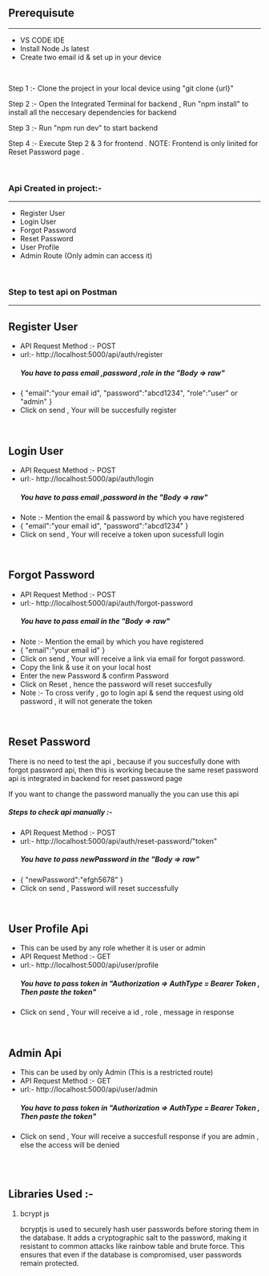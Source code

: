 <h2>Prerequisute</h2>
<hr/>
<ul>
  <li>VS CODE IDE</li>
  <li>Install Node Js latest</li>
  <li>Create two email id & set up in your device</li>
</ul>
<br/>

<p>Step 1 :- Clone the project in your local device using "git clone {url}"</p>

<p>Step 2 :- Open the Integrated Terminal for backend , Run "npm install" to install all the neccesary dependencies for backend</p>

<p>Step 3 :- Run "npm run dev" to start backend</p>

<p>Step 4 :- Execute Step 2 & 3 for frontend . NOTE: Frontend is only linited for Reset Password page .</p>

<br/>
<h3>Api Created in project:-</h3>
<hr/>
<ul>
  <li>Register User</li>
  <li>Login User</li>
  <li>Forgot Password</li>
  <li>Reset Password</li>
  <li>User Profile</li>
  <li>Admin Route (Only admin can access it)</li>
</ul>

<br/>
<h3>Step to test api on Postman</h3>
<hr/>

<h2>Register User</h2>
<ul>
  <li>API Request Method :-  POST</li>
  <li>url:- http://localhost:5000/api/auth/register</li>
  <h5>You have to pass email ,password ,role in the  "Body => raw" </h5>
  <li>
    {
    "email":"your email id",
    "password":"abcd1234",
    "role":"user" or "admin"
    }
  </li>
  <li>Click on send , Your will be succesfully register</li>
</ul>

<br/>

<h2>Login User</h2>
<ul>
  <li>API Request Method :-  POST</li>
  <li>url:- http://localhost:5000/api/auth/login</li>
  <h5>You have to pass email ,password  in the  "Body => raw" </h5>
  <li>Note :- Mention the email & password by which you have registered</li>
  <li>
    {
    "email":"your email id",
    "password":"abcd1234"
    }
  </li>
  <li>Click on send , Your will receive a token upon sucessfull login</li>
</ul>


<br/>

<h2>Forgot Password</h2>
<ul>
  <li>API Request Method :-  POST</li>
  <li>url:- http://localhost:5000/api/auth/forgot-password</li>
  <h5>You have to pass email  in the  "Body => raw" </h5>
  <li>Note :- Mention the email by which you have registered</li>
  <li>
    {
    "email":"your email id"
   }
  </li>
  <li>Click on send , Your will receive a link via email for forgot password.</li>
  <li>Copy the link & use it on your local host </li>
  <li>Enter the new Password & confirm Password</li>
  <li>Click on Reset , hence the password will reset succesfully</li>
  <li>Note :-  To cross verify , go to login api & send the request using old password , it will not generate the token</li>
</ul>




<br/>

<h2>Reset Password</h2>
<p>There is no need to test the api , because if you succesfully done with forgot password api, then this is working because the same reset password api is integrated in backend for reset password page</p>
<p>If you want to change the password manually the you can use this api</p>
<h5>Steps to check api manually :-</h5>
<ul>
  <li>API Request Method :-  POST</li>
  <li>url:- http://localhost:5000/api/auth/reset-password/"token"</li>
  <h5>You have to pass newPassword  in the  "Body => raw" </h5>
  <li>
    {
    "newPassword":"efgh5678"
    }
  </li>
  <li>Click on send , Password will reset successfully</li>
</ul>



<br/>

<h2>User Profile Api</h2>
<ul>
  <li>This can be used by any role whether it is user or admin</li>
  <li>API Request Method :-  GET</li>
  <li>url:- http://localhost:5000/api/user/profile</li>
  <h5>You have to pass token in  "Authorization => AuthType = Bearer Token , Then paste the token"</h5>
  <li>Click on send , Your will receive a id , role , message in response</li>
</ul>


<br/>

<h2>Admin Api</h2>
<ul>
  <li>This can be used by only Admin (This is a restricted route)</li>
  <li>API Request Method :-  GET</li>
  <li>url:- http://localhost:5000/api/user/admin</li>
  <h5>You have to pass token in  "Authorization => AuthType = Bearer Token , Then paste the token"</h5>
  <li>Click on send , Your will receive a succesfull response if you are admin , else the access will be denied</li>
</ul>

<br/>
<br/>
<h2>Libraries Used :-</h2>
<ol>
  <li>bcrypt js</li>
  <p>bcryptjs is used to securely hash user passwords before storing them in the database. It adds a cryptographic salt to the password, making it resistant to         common attacks like rainbow table and brute force. This ensures that even if the database is compromised, user passwords remain protected.</p>
</ol>


